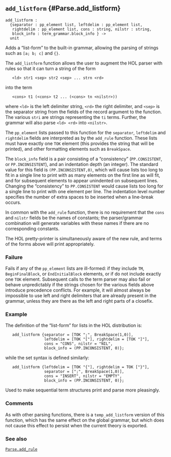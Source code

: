 ## `add_listform` {#Parse.add_listform}


```
add_listform :
  {separator : pp_element list, leftdelim : pp_element list,
   rightdelim : pp_element list, cons : string, nilstr : string,
   block_info : term_grammar.block_info } ->
  unit
```



Adds a “list-form” to the built-in grammar, allowing the parsing of
strings such as `[a; b; c]` and `{}`.


The `add_listform` function allows the user to augment the HOL parser
with rules so that it can turn a string of the form
    
       <ld> str1 <sep> str2 <sep> ... strn <rd>
    
into the term
    
       <cons> t1 (<cons> t2 ... (<cons> tn <nilstr>))
    
where `<ld>` is the left delimiter string, `<rd>` the right
delimiter, and `<sep>` is the separator string from the fields of the
record argument to the function.  The various `stri` are strings
representing the `ti` terms.  Further, the grammar will also parse
`<ld> <rd>` into `<nilstr>`.

The `pp_element` lists passed to this function for the `separator`,
`leftdelim` and `rightdelim` fields are interpreted as by the
`add_rule` function.  These lists must have exactly one `TOK` element
(this provides the string that will be printed), and other formatting
elements such as `BreakSpace`.

The `block_info` field is a pair consisting of a “consistency”
(`PP.CONSISTENT`, or `PP.INCONSISTENT`), and an indentation depth (an
integer).  The standard value for this field is `(PP.INCONSISTENT,0)`,
which will cause lists too long to fit in a single line to print with
as many elements on the first line as will fit, and for subsequent
elements to appear unindented on subsequent lines.  Changing the
“consistency” to `PP.CONSISTENT` would cause lists too long for a
single line to print with one element per line.  The indentation level
number specifies the number of extra spaces to be inserted when a
line-break occurs.

In common with the `add_rule` function, there is no requirement that
the `cons` and `nilstr` fields be the names of constants; the
parser/grammar combination will generate variables with these names if
there are no corresponding constants.

The HOL pretty-printer is simultaneously aware of the new rule, and
terms of the forms above will print appropriately.

### Failure

Fails if any of the `pp_element` lists are ill-formed: if they include
`TM`, `BeginFinalBlock`, or `EndInitialBlock` elements, or if do not
include exactly one `TOK` element.  Subsequent calls to the term
parser may also fail or behave unpredictably if the strings chosen for
the various fields above introduce precedence conflicts.  For example,
it will almost always be impossible to use left and right delimiters
that are already present in the grammar, unless they are there as the
left and right parts of a closefix.

### Example

The definition of the “list-form” for lists in the HOL distribution
is:
    
       add_listform {separator = [TOK ";", BreakSpace(1,0)],
                     leftdelim = [TOK "["], rightdelim = [TOK "]"],
                     cons = "CONS", nilstr = "NIL",
                     block_info = (PP.INCONSISTENT, 0)};
    
while the set syntax is defined similarly:
    
       add_listform {leftdelim = [TOK "{"], rightdelim = TOK ["}"],
                     separator = [";", BreakSpace(1,0)],
                     cons = "INSERT", nilstr = "EMPTY",
                     block_info = (PP.INCONSISTENT, 0)};
    




Used to make sequential term structures print and parse more
pleasingly.

### Comments

As with other parsing functions, there is a `temp_add_listform`
version of this function, which has the same effect on the global
grammar, but which does not cause this effect to persist when the
current theory is exported.

### See also

[`Parse.add_rule`](#Parse.add_rule)

